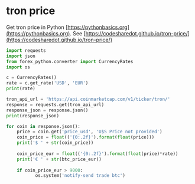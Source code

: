 # tron price

Get tron price in Python [https://pythonbasics.org](https://pythonbasics.org).
See [https://codesharedot.github.io/tron-price/](https://codesharedot.github.io/tron-price/)

```python
import requests
import json
from forex_python.converter import CurrencyRates
import os

c = CurrencyRates()
rate = c.get_rate('USD', 'EUR') 
print(rate)

tron_api_url = 'https://api.coinmarketcap.com/v1/ticker/tron/'
response = requests.get(tron_api_url)
response_json = response.json()
print(response_json)

for coin in response.json():
    price = coin.get('price_usd', 'U$S Price not provided')
    coin_price = float(('{0:.2f}').format(float(price)))
    print('$ ' + str(coin_price))
    
    coin_price_eur = float(('{0:.2f}').format(float(price)*rate))   
    print('€ ' + str(btc_price_eur))
    
    if coin_price_eur > 9000:
           os.system('notify-send trade btc')
           
```
